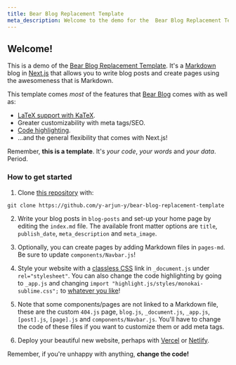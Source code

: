 ```yaml
---
title: Bear Blog Replacement Template
meta_description: Welcome to the demo for the  Bear Blog Replacement Template!
---
```


## Welcome!

This is a demo of the [Bear Blog Replacement Template](https://github.com/y-arjun-y/bear-blog-replacement-template). It's a [Markdown](https://www.markdownguide.org/) blog in [Next.js](https://nextjs.org/) that allows you to write blog posts and create pages using the awesomeness that is Markdown.

This template comes _most_ of the features that [Bear Blog](https://bearblog.dev) comes with as well as:

- [LaTeX support with KaTeX](/blog/markdown-latex-demo).
- Greater customizability with meta tags/SEO.
- [Code highlighting](/blog/markdown-latex-demo).
- ...and the general flexibility that comes with Next.js!

Remember, **this is a template**. It's _your code_, _your words_ and _your data_. Period.

### How to get started

1. Clone [this repository](https://github.com/y-arjun-y/bear-blog-replacement-template) with:

```
git clone https://github.com/y-arjun-y/bear-blog-replacement-template
```

2. Write your blog posts in `blog-posts` and set-up your home page by editing the `index.md` file. The available front matter options are `title`, `publish_date`, `meta_description` and `meta_image`.

3. Optionally, you can create pages by adding Markdown files in `pages-md`. Be sure to update `components/Navbar.js`!

4. Style your website with a [classless CSS](https://css-tricks.com/no-class-css-frameworks/) link in `_document.js` under `rel="stylesheet"`. You can also change the code highlighting by going to `_app.js` and changing `import "highlight.js/styles/monokai-sublime.css";` to [whatever you like](https://highlightjs.org/static/demo/)!

5. Note that some components/pages are not linked to a Markdown file, these are the custom `404.js` page, `blog.js`, `_document.js`, `_app.js`, `[post].js`, `[page].js` and `components/Navbar.js`. You'll have to change the code of these files if you want to customize them or add meta tags.

6. Deploy your beautiful new website, perhaps with [Vercel](https://vercel.com/) or [Netlify](https://netlify.com).

Remember, if you're unhappy with anything, **change the code!**
